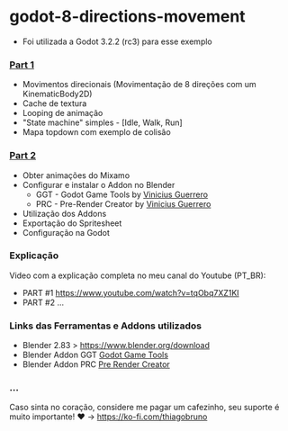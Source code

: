 # godot-8-directions-movement

- Foi utilizada a Godot 3.2.2 (rc3) para esse exemplo

### [Part 1](part1/)
- Movimentos direcionais (Movimentação de 8 direções com um KinematicBody2D)
- Cache de textura
- Looping de animação
- "State machine" simples - [Idle, Walk, Run]
- Mapa topdown com exemplo de colisão

### [Part 2](part2/)
- Obter animações do Mixamo
- Configurar e instalar o Addon no Blender 
    - GGT - Godot Game Tools by [Vinicius Guerrero](https://github.com/vini-guerrero) 
    - PRC - Pre-Render Creator by [Vinicius Guerrero](https://github.com/vini-guerrero) 
- Utilização dos Addons
- Exportação do Spritesheet
- Configuração na Godot

### Explicação
Video com a explicação completa no meu canal do Youtube (PT_BR): 
- PART #1 https://www.youtube.com/watch?v=tqObq7XZ1KI
- PART #2 ...

### Links das Ferramentas e Addons utilizados
- Blender 2.83 > https://www.blender.org/download
- Blender Addon GGT [Godot Game Tools](https://viniguerrero.itch.io/godot-game-tools)
- Blender Addon PRC [Pre Render Creator](https://viniguerrero.itch.io/pre-render-creator)

### ...
Caso sinta no coração, considere me pagar um cafezinho, seu suporte é muito importante! :heart: -> https://ko-fi.com/thiagobruno
